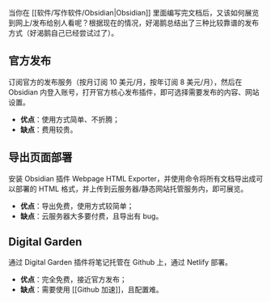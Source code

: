当你在 [[软件/写作软件/Obsidian|Obsidian]] 里面编写完文档后，又该如何展览到网上/发布给别人看呢？根据现在的情况，好渴鹅总结出了三种比较靠谱的发布方式（好渴鹅自己已经尝试过了）。

## 官方发布

订阅官方的发布服务（按月订阅 10 美元/月，按年订阅 8 美元/月），然后在 Obsidian 内登入账号，打开官方核心发布插件，即可选择需要发布的内容、网站设置。

- **优点**：使用方式简单、不折腾；
- **缺点**：费用较贵。

## 导出页面部署

安装 Obsidian 插件 Webpage HTML Exporter，并使用命令将所有文档导出成可以部署的 HTML 格式，并上传到云服务器/静态网站托管服务内，即可展览。

- **优点**：导出免费，使用方式较简单；
- **缺点**：云服务器大多要付费，且导出有 bug。

## Digital Garden

通过 Digital Garden 插件将笔记托管在 Github 上，通过 Netlify 部署。

- **优点**：完全免费，接近官方发布；
- **缺点**：需要使用 [[Github 加速]]，且配置难。